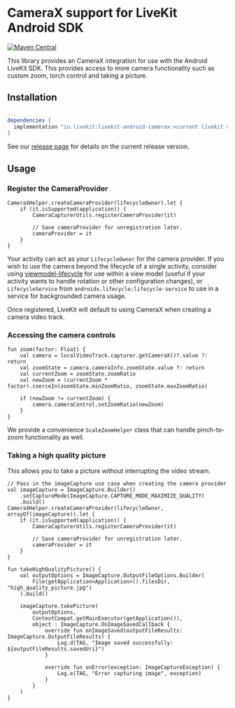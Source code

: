 # CameraX support for LiveKit Android SDK
[![Maven Central](https://maven-badges.herokuapp.com/maven-central/io.livekit/livekit-android-camerax/badge.svg)](https://maven-badges.herokuapp.com/maven-central/io.livekit/livekit-android-camerax)

This library provides an CameraX integration for use with the Android LiveKit SDK. This provides access to more camera functionality such as custom zoom, torch control and taking a picture.

## Installation

```groovy title="build.gradle"
...
dependencies {
  implementation "io.livekit:livekit-android-camerax:<current livekit sdk release>"
}
```

See our [release page](https://github.com/livekit/client-sdk-android/releases) for details on the current release version.

## Usage

### Register the CameraProvider

```
CameraXHelper.createCameraProvider(lifecycleOwner).let {
    if (it.isSupported(application)) {
        CameraCapturerUtils.registerCameraProvider(it)

        // Save cameraProvider for unregistration later.
        cameraProvider = it
    }
}
```

Your activity can act as your `LifecycleOwner` for the camera provider. If you wish to use the camera beyond the lifecycle of a single activity, consider using
[viewmodel-lifecycle](https://github.com/skydoves/viewmodel-lifecycle) for use within a view model (useful if your activity wants to handle rotation or other configuration changes),
or `LifecycleService` from `androidx.lifecycle:lifecycle-service` to use in a service for backgrounded camera usage.

Once registered, LiveKit will default to using CameraX when creating a camera video track.


### Accessing the camera controls

```
fun zoom(factor: Float) {
    val camera = localVideoTrack.capturer.getCameraX()?.value ?: return
    val zoomState = camera.cameraInfo.zoomState.value ?: return
    val currentZoom = zoomState.zoomRatio
    val newZoom = (currentZoom * factor).coerceIn(zoomState.minZoomRatio, zoomState.maxZoomRatio)

    if (newZoom != currentZoom) {
        camera.cameraControl.setZoomRatio(newZoom)
    }
}
```

We provide a convenience `ScaleZoomHelper` class that can handle pinch-to-zoom functionality as well.

### Taking a high quality picture

This allows you to take a picture without interrupting the video stream.

```
// Pass in the imageCapture use case when creating the camera provider
val imageCapture = ImageCapture.Builder()
    .setCaptureMode(ImageCapture.CAPTURE_MODE_MAXIMIZE_QUALITY)
    .build()
CameraXHelper.createCameraProvider(lifecycleOwner, arrayOf(imageCapture)).let {
    if (it.isSupported(application)) {
        CameraCapturerUtils.registerCameraProvider(it)

        // Save cameraProvider for unregistration later.
        cameraProvider = it
    }
}

fun takeHighQualityPicture() {
    val outputOptions = ImageCapture.OutputFileOptions.Builder(
        File(getApplication<Application>().filesDir, "high_quality_picture.jpg")
    ).build()

    imageCapture.takePicture(
        outputOptions,
        ContextCompat.getMainExecutor(getApplication()),
        object : ImageCapture.OnImageSavedCallback {
            override fun onImageSaved(outputFileResults: ImageCapture.OutputFileResults) {
                Log.d(TAG, "Image saved successfully: ${outputFileResults.savedUri}")
            }

            override fun onError(exception: ImageCaptureException) {
                Log.e(TAG, "Error capturing image", exception)
            }
        }
    )
}
```
